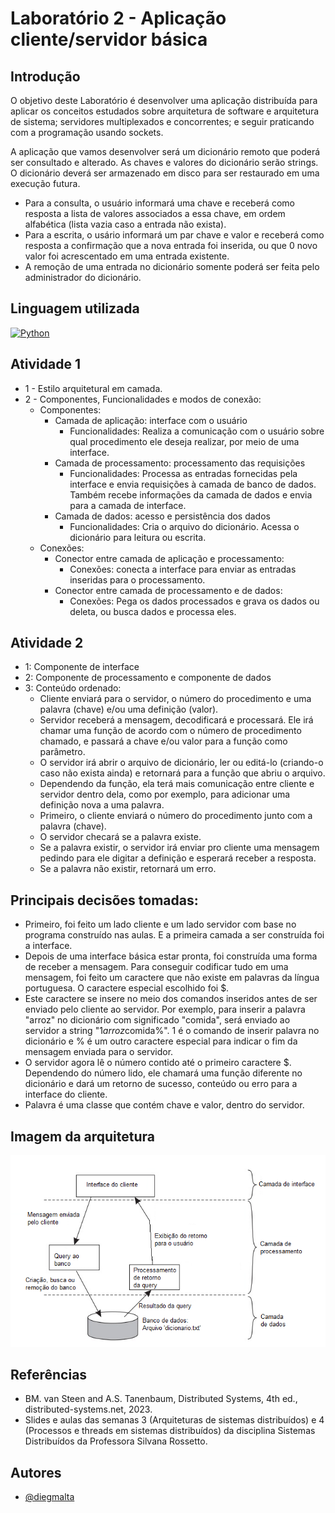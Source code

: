
# Laboratório 2 - Aplicação cliente/servidor básica

## Introdução
O objetivo deste Laboratório é desenvolver uma aplicação distribuída para aplicar os conceitos estudados sobre arquitetura de software e arquitetura de sistema; servidores
multiplexados e concorrentes; e seguir praticando com a programação usando sockets.

A aplicação que vamos desenvolver será um dicionário remoto que poderá ser consultado e alterado. As chaves e valores do dicionário serão strings. O dicionário deverá ser armazenado em disco para ser restaurado em uma execução futura.
- Para a consulta, o usuário informará uma chave e receberá como resposta a lista de valores associados a essa chave, em ordem alfabética (lista vazia caso a entrada não exista).
- Para a escrita, o usário informará um par chave e valor e receberá como resposta a confirmação que a nova entrada foi inserida, ou que 0 novo valor foi acrescentado em uma entrada existente.
- A remoção de uma entrada no dicionário somente poderá ser feita pelo administrador do dicionário.
## Linguagem utilizada

[![Python](https://img.shields.io/badge/Language-Python-yellow)](https://www.python.org)

## Atividade 1

- 1 - Estilo arquitetural em camada. 
- 2 - Componentes, Funcionalidades e modos de conexão:
    - Componentes: 
        - Camada de aplicação: interface com o usuário
            - Funcionalidades: Realiza a comunicação com o usuário sobre qual procedimento ele deseja realizar, por meio de uma interface. 
        - Camada de processamento: processamento das requisições 
            - Funcionalidades: Processa as entradas fornecidas pela interface e envia requisições à camada de banco de dados. Também recebe informações da camada de dados e envia para a camada de interface. 
        - Camada de dados: acesso e persistência dos dados 
            - Funcionalidades: Cria o arquivo do dicionário. Acessa o dicionário para leitura ou escrita.
    - Conexões:
        - Conector entre camada de aplicação e processamento: 
            - Conexões: conecta a interface para enviar as entradas inseridas para o processamento. 
        - Conector entre camada de processamento e de dados: 
            - Conexões: Pega os dados processados e grava os dados ou deleta, ou busca dados e processa eles.
## Atividade 2

- 1: Componente de interface
- 2: Componente de processamento e componente de dados
- 3: Conteúdo ordenado:
    - Cliente enviará para o servidor, o número do procedimento e uma palavra (chave) e/ou uma definição (valor). 
    - Servidor receberá a mensagem, decodificará e processará. Ele irá chamar uma função de acordo com o número de procedimento chamado, e passará a chave e/ou valor para a função como parâmetro. 
    - O servidor irá abrir o arquivo de dicionário, ler ou editá-lo (criando-o caso não exista ainda) e retornará para a função que abriu o arquivo.
    - Dependendo da função, ela terá mais comunicação entre cliente e servidor dentro dela, como por exemplo, para adicionar uma definição nova a uma palavra.
    - Primeiro, o cliente enviará o número do procedimento junto com a palavra (chave). 
    - O servidor checará se a palavra existe.
    - Se a palavra existir, o servidor irá enviar pro cliente uma mensagem pedindo para ele digitar a definição e esperará receber a resposta.
    - Se a palavra não existir, retornará um erro.
## Principais decisões tomadas:

- Primeiro, foi feito um lado cliente e um lado servidor com base no programa construído nas aulas. E a primeira camada a ser construída foi a interface.
- Depois de uma interface básica estar pronta, foi construída uma forma de receber a mensagem. Para conseguir codificar tudo em uma mensagem, foi feito um caractere que não existe em palavras da língua portuguesa. O caractere especial escolhido foi $.
- Este caractere se insere no meio dos comandos inseridos antes de ser enviado pelo cliente ao servidor. Por exemplo, para inserir a palavra "arroz" no dicionário com significado "comida", será enviado ao servidor a string "1$arroz$comida%". 1 é o comando de inserir palavra no dicionário e % é um outro caractere especial para indicar o fim da mensagem enviada para o servidor.
- O servidor agora lê o número contido até o primeiro caractere $. Dependendo do número lido, ele chamará uma função diferente no dicionário e dará um retorno de sucesso, conteúdo ou erro para a interface do cliente.
- Palavra é uma classe que contém chave e valor, dentro do servidor.
## Imagem da arquitetura

![](https://raw.githubusercontent.com/diegmalta/distributed-systems/main/lab2/image.png)
## Referências

 - BM. van Steen and A.S. Tanenbaum, Distributed Systems, 4th ed., distributed-systems.net, 2023.
 - Slides e aulas das semanas 3 (Arquiteturas de sistemas distribuídos) e 4 (Processos e threads em sistemas distribuı́dos) da disciplina Sistemas Distribuídos da Professora Silvana Rossetto.
## Autores

- [@diegmalta](https://www.github.com/diegmalta)

